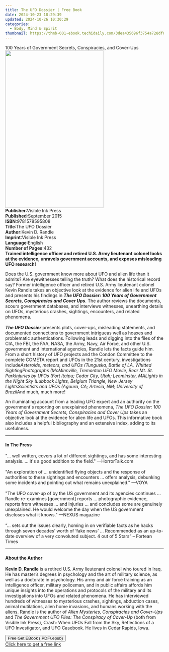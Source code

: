 ```yaml
---
title: The UFO Dossier | Free Book
date: 2024-10-23 18:29:39
updated: 2024-10-26 10:30:29
categories:
  - Body, Mind & Spirit
thumbnail: https://thmb-001-ebook.techidaily.com/3dea435696f3754a728df806311f2db31fc0e89fd3b93729427800dc6d5190c8.jpg
---
```

<main id="book-container">
  <div class="flex flex-col">
    <div class="book-brief flex-1 py-6 px-4 sm:p-6 md:py-10 md:px-8">
      <!-- brief-->
      <div class="book-brief-main">
        100 Years of Government Secrets, Conspiracies, and Cover-Ups
      </div>
    </div>
    <div
      class="book-meta-info flex-1 grid gap-4 col-start-1 col-end-3 row-start-1 sm:mb-6 sm:grid-cols-4 lg:gap-6 lg:col-start-2 lg:row-end-6 lg:row-span-6 lg:mb-0"
    >
      <div
        class="book-meta-info-left place-content-center mt-4 p-4 text-sm leading-6 col-start-2 col-span-2 dark:text-slate-400"
      >
        <img
          class="w-full h-500 object-cover rounded-lg sm:h-255 sm:col-span-2 lg:col-span-full"
          src="https://img-001-ebook.techidaily.com/051132e403f89431a346454004a8961b973bdd08ea5474f1520f4e63d1c57c10.jpg"
          alt=""
          width="312"
          height="500"
        />
      </div>
      <div
        class="book-meta-info-right mt-2 col-start-1 row-start-2 col-span-3 self-center"
      >
        <!-- meta data  -->
        <div class="flex flex-col px-4 md:px-8">
          <div class="flex-1">
            <strong>Publisher</strong>:<span class="px-2"
              >Visible Ink Press</span
            >
          </div>
          <div class="flex-1">
            <strong>Published</strong>:<span class="px-2">September 2015</span>
          </div>
          <div class="flex-1">
            <strong>ISBN</strong>:<span class="px-2">9781578595808</span>
          </div>
          <div class="flex-1">
            <strong>Title</strong>:<span class="px-2">The UFO Dossier</span>
          </div>
          <div class="flex-1">
            <strong>Author</strong>:<span class="px-2">Kevin D. Randle</span>
          </div>
          <div class="flex-1">
            <strong>Imprint</strong>:<span class="px-2">Visible Ink Press</span>
          </div>
          <div class="flex-1">
            <strong>Language</strong>:<span class="px-2">English</span>
          </div>
          <div class="flex-1">
            <strong>Number of Pages</strong>:<span class="px-2">432</span>
          </div>
        </div>
      </div>
    </div>
    <div class="book-description flex-1 py-6 px-4 sm:p-6 md:py-10 md:px-8">
      <div class="book-description-main">
        <div accordion-content="" id="description">
          <b
            >Trained intelligence officer and retired U.S. Army lieutenant
            colonel looks at the evidence, unravels government accounts, and
            exposes misleading UFO research!</b
          >
          <p>
            Does the U.S. government know more about UFO and alien life than it
            admits? Are eyewitnesses telling the truth? What does the historical
            record say? Former intelligence officer and retired U.S. Army
            lieutenant colonel Kevin Randle takes an objective look at the
            evidence for alien life and UFOs and presents his findings in
            <i
              ><b
                >The UFO Dossier: 100 Years of Government Secrets, Conspiracies
                and Cover Ups</b
              ></i
            >. The author reviews the documents, scours government databases,
            and interviews witnesses, unearthing details on UFOs, mysterious
            crashes, sightings, encounters, and related phenomena.<br /><br /><i
              ><b>The UFO Dossier</b></i
            >
            presents plots, cover-ups, misleading statements, and documented
            connections to government intrigueas well as hoaxes and problematic
            authentications. Following leads and digging into the files of the
            CIA, the FBI, the FAA, NASA, the Army, Navy, Air Force, and other
            U.S. government and international agencies, Randle lets the facts
            guide him. From a short history of UFO projects and the Condon
            Committee to the complete COMETA report and UFOs in the 21st
            century, investigations include<i
              >Asteroids, meteors, and UFOs (Tunguska, Battle of LA, Whitted
              SightingPhotographs (McMinnville, Tremonton UFO Movie, Bear Mt.
              St. ParkInjuries by UFOs (Fort Itaipu; Cedar City, Utah;
              Leominster, MALights in the Night Sky (Lubbock Lights, Belgium
              Triangle, New Jersey LightsScientists and UFOs (Agoura, CA;
              Artesia, NM; University of Brazil</i
            >And much, much more!
          </p>
          <p>
            An illuminating account from a leading UFO expert and an authority
            on the government's reporting on unexplained phenomena,
            <i
              >The UFO Dossier: 100 Years of Government Secrets, Conspiracies
              and Cover Ups</i
            >
            takes an objective look at the evidence for alien life and UFOs.
            This informative book also includes a helpful bibliography and an
            extensive index, adding to its usefulness.
          </p>
        </div>
        <div class="accordion-fader"></div>
      </div>
    </div>
    <div class="book-excerpts flex-1 py-6 px-4 sm:p-6 md:py-10 md:px-8">
      <!-- excerpts-->
      <div class="book-excerpts-main">
        <hr />
        <h4 class="placeholder placeholder-heading">
          <span>In The Press</span>
        </h4>
        <p>
          "... well written, covers a lot of different sightings, and has some
          interesting analysis. ... it's a good addition to the field."
          —HorrorTalk.com<br /><br />"An exploration of ... unidentified flying
          objects and the response of authorities to these sightings and
          encounters … offers analysis, debunking some incidents and pointing
          out what remains unexplained." —VOYA<br /><br />"The UFO cover-up of
          by the US government and its agencies continues ... Randle re-examines
          [government] reports ... photographic evidence, reports from witnesses
          ... and injuries ... and concludes some are genuinely unexplained. He
          would welcome the day when the US government discloses what it knows."
          —NEXUS magazine<br /><br />“... sets out the issues clearly, homing in
          on verifiable facts as he hacks through seven decades’ worth of ‘fake
          news’ … Recommended as an up-to-date overview of a very convoluted
          subject. 4 out of 5 Stars” – Fortean Times
        </p>
      </div>
    </div>
    <div class="book-about-author flex-1 py-6 px-4 sm:p-6 md:py-10 md:px-8">
      <!-- about author-->
      <div class="book-main-author-main">
        <hr />
        <h4 class="placeholder placeholder-heading">
          <span>About the Author</span>
        </h4>
        <p>
          <b>Kevin D. Randle</b> is a retired U.S. Army lieutenant colonel who
          toured in Iraq. He has master’s degrees in psychology and the art of
          military science, as well as a doctorate in psychology. His army and
          air force training as an intelligence officer, military policeman, and
          in public affairs affords him unique insights into the operations and
          protocols of the military and its investigations into UFOs and related
          phenomena. He has interviewed hundreds of witnesses to mysterious
          crashes, sightings, abduction cases, animal mutilations, alien home
          invasions, and humans working with the aliens. Randle is the author of
          <i>Alien Mysteries, Conspiracies and Cover-Ups</i> and
          <i>The Government UFO Files: The Conspiracy of Cover-Up</i> (both from
          Visible Ink Press), Crash: When UFOs Fall from the Sky, Reflections of
          a UFO Investigator, and UFO Casebook. He lives in Cedar Rapids,
          Iowa.<br />
        </p>
      </div>
    </div>
    <div class="book-free-get flex-1 py-6 px-4 sm:p-6 md:py-10 md:px-8">
      <button
        id="btn-free-get"
        class="bg-blue-500 hover:bg-blue-700 text-white font-bold py-2 px-4 rounded"
      >
        Free Get EBook (.PDF/.epub)
      </button>
      <div id="countdown-display" class="px-2 text-lg mt-2"></div>
      <a
        id="free-link"
        class="hidden bg-blue-500 hover:bg-blue-700 text-white font-bold py-2 px-4 rounded"
        href="https://www.ebooks.com/en-us/book/96489624/the-ufo-dossier/kevin-d-randle/"
        target="_blank"
        >Click here to get a free link</a
      >
    </div>
    <script>
      let countdownTime = 0;
      let countdownInterval = null;
      document
        .getElementById('btn-free-get')
        .addEventListener('click', startCountdown);
      function startCountdown() {
        countdownTime = new Date().getTime() + 60000 * 3;
        countdownInterval = setInterval(updateCountdown, 1000);
        document.getElementById('btn-free-get').disabled = true;
        document
          .getElementById('btn-free-get')
          .classList.add('bg-gray-500', 'cursor-not-allowed');
      }
      function updateCountdown() {
        let currentTime = new Date().getTime();
        let timeLeft = countdownTime - currentTime;
        let secondsLeft = Math.floor(timeLeft / 1000);
        document.getElementById('countdown-display').innerHTML =
          `Remaining time: ${secondsLeft} seconds.`;
        if (secondsLeft <= 0) {
          clearInterval(countdownInterval);
          document.getElementById('btn-free-get').classList.add('hidden');
          document.getElementById('free-link').classList.remove('hidden');
          document.getElementById('countdown-display').innerHTML = '';
        }
      }
    </script>
  </div>
</main>
